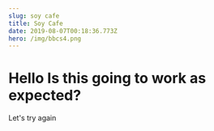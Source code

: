 ```yaml
---
slug: soy cafe
title: Soy Cafe
date: 2019-08-07T00:18:36.773Z
hero: /img/bbcs4.png
---
```

# Hello Is this going to work as expected?

Let's try again
